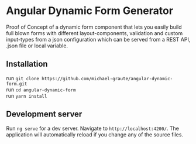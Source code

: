 # Angular Dynamic Form Generator

Proof of Concept of a dynamic form component that lets you easily build full blown forms with different layout-components, validation and custom input-types from a json configuration which can be served from a REST API, .json file or local variable.

## Installation

run `git clone https://github.com/michael-graute/angular-dynamic-form.git`  
run `cd angular-dynamic-form`  
run `yarn install`

## Development server

Run `ng serve` for a dev server. Navigate to `http://localhost:4200/`. The application will automatically reload if you change any of the source files.
